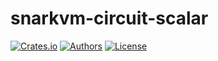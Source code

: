 # snarkvm-circuit-scalar

[![Crates.io](https://img.shields.io/crates/v/snarkvm-circuit-scalar.svg?color=neon)](https://crates.io/crates/snarkvm-circuit-scalar)
[![Authors](https://img.shields.io/badge/authors-Aleo-orange.svg)](https://aleo.org)
[![License](https://img.shields.io/badge/License-GPLv3-blue.svg)](./LICENSE.md)
